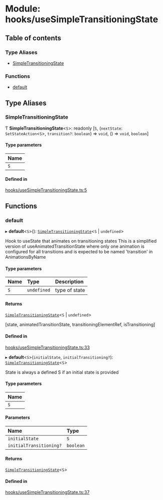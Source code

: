 # Module: hooks/useSimpleTransitioningState

## Table of contents

### Type Aliases

- [SimpleTransitioningState](../wiki/hooks.useSimpleTransitioningState#simpletransitioningstate)

### Functions

- [default](../wiki/hooks.useSimpleTransitioningState#default)

## Type Aliases

### SimpleTransitioningState

Ƭ **SimpleTransitioningState**<`S`\>: readonly [`S`, (`nextState`: `SetStateAction`<`S`\>, `transition?`: `boolean`) => `void`, () => `void`, `boolean`]

#### Type parameters

| Name |
| :------ |
| `S` |

#### Defined in

[hooks/useSimpleTransitioningState.ts:5](https://github.com/tristanjohnson849/react-controlled-animations/blob/7201a09/src/hooks/useSimpleTransitioningState.ts#L5)

## Functions

### default

▸ **default**<`S`\>(): [`SimpleTransitioningState`](../wiki/hooks.useSimpleTransitioningState#simpletransitioningstate)<`S` \| `undefined`\>

Hook to useState that animates on transitioning states
This is a simplified version of useAnimatedTransitionState where only one animation is configured for all transitions and is expected to be named 'transition' in AnimationsByName

#### Type parameters

| Name | Type | Description |
| :------ | :------ | :------ |
| `S` | `undefined` | type of state |

#### Returns

[`SimpleTransitioningState`](../wiki/hooks.useSimpleTransitioningState#simpletransitioningstate)<`S` \| `undefined`\>

[state, animatedTransitionState, transitioningElementRef, isTransitioning]

#### Defined in

[hooks/useSimpleTransitioningState.ts:33](https://github.com/tristanjohnson849/react-controlled-animations/blob/7201a09/src/hooks/useSimpleTransitioningState.ts#L33)

▸ **default**<`S`\>(`initialState`, `initialTransitioning?`): [`SimpleTransitioningState`](../wiki/hooks.useSimpleTransitioningState#simpletransitioningstate)<`S`\>

State is always a defined S if an initial state is provided

#### Type parameters

| Name |
| :------ |
| `S` |

#### Parameters

| Name | Type |
| :------ | :------ |
| `initialState` | `S` |
| `initialTransitioning?` | `boolean` |

#### Returns

[`SimpleTransitioningState`](../wiki/hooks.useSimpleTransitioningState#simpletransitioningstate)<`S`\>

#### Defined in

[hooks/useSimpleTransitioningState.ts:37](https://github.com/tristanjohnson849/react-controlled-animations/blob/7201a09/src/hooks/useSimpleTransitioningState.ts#L37)
